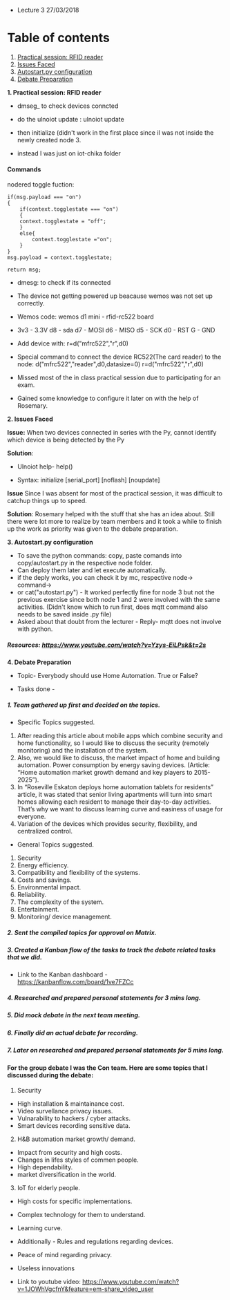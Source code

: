 

* Lecture 3 27/03/2018

# Table of contents
1. [Practical session: RFID reader](#RFID_Reader)
2. [Issues Faced](#issue)
3. [Autostart.py configuration](#Auto)
4. [Debate Preparation](#debate)

**1. Practical session: RFID reader** <a name= "RFID_Reader"></a>

* dmseg_  to check devices conncted

* do the ulnoiot update : ulnoiot update
* then initialize (didn't work in the first place since iI was not inside the newly created node 3. 
* instead I was just on iot-chika folder

#### Commands 

nodered toggle fuction: 

```
if(msg.payload === "on")
{
    if(context.togglestate === "on")
    {
    context.togglestate = "off";
    }
    else{
        context.togglestate ="on";
    }
}
msg.payload = context.togglestate;

return msg;

```

* dmesg: to check if its connected 
* The device not getting powered up beacause wemos was not set up correctly.
* Wemos code:  wemos d1 mini - rfid-rc522 board
* 3v3 - 3.3V d8 - sda d7 - MOSI d6 - MISO d5 - SCK d0 - RST G - GND

* Add device with: r=d("mfrc522","r",d0)
* Special command to connect the device RC522(The card reader) to the node:  d("mfrc522","reader",d0,datasize=0) r=d("mfrc522","r",d0)


* Missed most of the in class practical session due to participating for an exam. 
* Gained some knowledge to configure it later on with the help of Rosemary. 


**2. Issues Faced** <a name= "Issues"></a>

**Issue:** When two devices connected in series with the Py, cannot identify which device is being detected by the Py

**Solution**: 

* Ulnoiot help- help()

* Syntax: initialize [serial_port] [noflash] [noupdate]

**Issue** Since I was absent for most of the practical session, it was difficult to catchup things up to speed.

**Solution**: Rosemary helped with the stuff that she has an idea about. Still there were lot more to realize by team members and it took a while to finish up the work as priority was given to the debate preparation. 

**3. Autostart.py configuration** <a name= "Auto"></a>

* To save the python commands: copy, paste comands into copy/autostart.py in the respective node folder. 
* Can deploy them later and let execute automatically. 
* if the deply works, you can check it by mc, respective node-> command->
* or cat("autostart.py") - It worked perfectly fine for node 3 but not the previous exercise since both node 1 and 2 were involved with the same activities. (Didn't know which to run first, does mqtt command also needs to be saved inside .py file)
* Asked about that doubt from the lecturer - Reply- mqtt does not involve with python. 

##### Resources: https://www.youtube.com/watch?v=Yzys-EiLPsk&t=2s 

**4. Debate Preparation** <a name= "debate"></a>

* Topic- Everybody should use Home Automation. True or False?

* Tasks done - 

##### 1. Team gathered up first and decided on the topics. 

* Specific Topics suggested. 

1. After reading this article about mobile apps which combine security and home functionality, so I would like to discuss the security (remotely monitoring) and the installation of the system.
2. Also, we would like to discuss, the market impact of home and building automation. Power consumption by energy saving devices. (Article: “Home automation market growth demand and key players to 2015-2025”).
3. In “Roseville Eskaton deploys home automation tablets for residents” article, it was stated that senior living apartments will turn into smart homes allowing each resident to manage their day-to-day activities. That’s why we want to discuss learning curve and easiness of usage for everyone.
4. Variation of the devices which provides security, flexibility, and centralized control.

* General Topics suggested. 

1. Security
2. Energy efficiency.
3. Compatibility and flexibility of the systems.
4. Costs and savings.
5. Environmental impact.
6. Reliability.
7. The complexity of the system.
8. Entertainment.
9. Monitoring/ device management.

##### 2. Sent the compiled topics for approval on Matrix. 

##### 3. Created a Kanban flow of the tasks to track the debate related tasks that we did. 

* Link to the Kanban dashboard - https://kanbanflow.com/board/1ve7FZCc

##### 4. Researched and prepared personal statements for 3 mins long.
##### 5. Did mock debate in the next team meeting. 
##### 6. Finally did an actual debate for recording. 
##### 7. Later on researched and prepared personal statements for 5 mins long. 

#### For the group debate I was the Con team. Here are some topics that I discussed during the debate: 

1. Security

* High installation & maintainance cost.
* Video survellance privacy issues.
* Vulnarability to hackers / cyber attacks. 
* Smart devices recording sensitive data.

2. H&B automation market growth/ demand.

* Impact from security and high costs. 
* Changes in lifes styles of commen people. 
* High dependability. 
* market diversification in the world. 

3. IoT for elderly people.

* High costs for specific implementations.
* Complex technology for them to understand. 
* Learning curve. 

* Additionally - Rules and regulations regarding devices. 
* Peace of mind regarding privacy. 
* Useless innovations

* Link to youtube video: https://www.youtube.com/watch?v=1JOWhVgcfnY&feature=em-share_video_user
